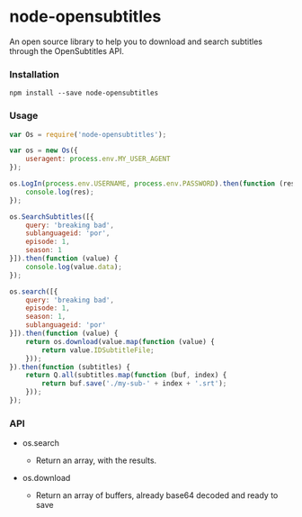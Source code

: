 # node-opensubtitles

An open source library to help you to download and search subtitles through the OpenSubtitles API.

### Installation
```
npm install --save node-opensubtitles
```

### Usage
```js
var Os = require('node-opensubtitles');

var os = new Os({
	useragent: process.env.MY_USER_AGENT
});

os.LogIn(process.env.USERNAME, process.env.PASSWORD).then(function (res) {
	console.log(res);
});

os.SearchSubtitles([{
	query: 'breaking bad',
	sublanguageid: 'por',
	episode: 1,
	season: 1
}]).then(function (value) {
	console.log(value.data);
});

os.search([{
	query: 'breaking bad',
	episode: 1,
	season: 1,
	sublanguageid: 'por'
}]).then(function (value) {
	return os.download(value.map(function (value) {
		return value.IDSubtitleFile;
	}));
}).then(function (subtitles) {
	return Q.all(subtitles.map(function (buf, index) {
		return buf.save('./my-sub-' + index + '.srt');
	}));
});
```

### API
- os.search
	- Return an array, with the results.

- os.download
	- Return an array of buffers, already base64 decoded and ready to save
